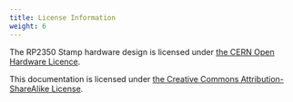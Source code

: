 ```yaml
---
title: License Information
weight: 6
---
```


The RP2350 Stamp hardware design is licensed under [the CERN Open Hardware Licence](https://github.com/solderparty/rp2350_stamp_hw/blob/main/LICENSE.md).

This documentation is licensed under [the Creative Commons Attribution-ShareAlike License](https://creativecommons.org/licenses/by-sa/4.0/).
